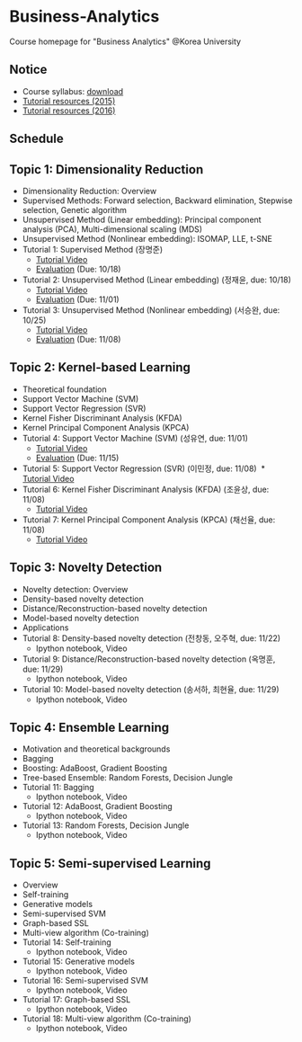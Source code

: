 # Business-Analytics
Course homepage for "Business Analytics" @Korea University

## Notice
* Course syllabus: [download](https://www.dropbox.com/s/69lnkaoc19nemft/2017_2_Business%20Analytics.pdf?dl=0)
* [Tutorial resources (2015)](https://drive.google.com/open?id=0B0tdfxikEBvtS2hpY3NtMFBfanM)
* [Tutorial resources (2016)](https://drive.google.com/open?id=0B0tdfxikEBvtVnpOdXNKQUd2S2M)

## Schedule
## Topic 1: Dimensionality Reduction
* Dimensionality Reduction: Overview
* Supervised Methods: Forward selection, Backward elimination, Stepwise selection, Genetic algorithm
* Unsupervised Method (Linear embedding): Principal component analysis (PCA), Multi-dimensional scaling (MDS)
* Unsupervised Method (Nonlinear embedding): ISOMAP, LLE, t-SNE
* Tutorial 1: Supervised Method (장명준)
  * [Tutorial Video](https://www.youtube.com/watch?v=RxoX21j6iV0&list=PLetSlH8YjIfXHbqJmguPdw1H7BmZPy6SS)
  * [Evaluation](https://goo.gl/forms/6HU0F79SKJxMXdrZ2) (Due: 10/18)
* Tutorial 2: Unsupervised Method (Linear embedding) (정재윤, due: 10/18)
  * [Tutorial Video](https://www.youtube.com/watch?v=GSdkR53qXpw&list=PLetSlH8YjIfXHbqJmguPdw1H7BmZPy6SS&index=2)
  * [Evaluation](https://goo.gl/forms/bzJkSfNTT9sZoEkj1) (Due: 11/01)
* Tutorial 3: Unsupervised Method (Nonlinear embedding) (서승완, due: 10/25)
  * [Tutorial Video](https://www.youtube.com/watch?v=iPCZD9Uh5ps&index=2&list=PLetSlH8YjIfXHbqJmguPdw1H7BmZPy6SS)
  * [Evaluation](https://goo.gl/forms/zl39gkY7UIpNKFzI2) (Due: 11/08)
  
## Topic 2: Kernel-based Learning
* Theoretical foundation
* Support Vector Machine (SVM)
* Support Vector Regression (SVR)
* Kernel Fisher Discriminant Analysis (KFDA)
* Kernel Principal Component Analysis (KPCA)
* Tutorial 4: Support Vector Machine (SVM) (성유연, due: 11/01)
  * [Tutorial Video](https://www.youtube.com/watch?v=x8zXUnQ-Xak&list=PLetSlH8YjIfXHbqJmguPdw1H7BmZPy6SS&index=4)
  * [Evaluation](https://docs.google.com/forms/d/1_nUApELCz_QVO7kRA7mQAZqKTpDtEP0saOXw8O5woiM/edit) (Due: 11/15)
* Tutorial 5: Support Vector Regression (SVR) (이민정, due: 11/08)
  * [Tutorial Video](https://www.youtube.com/watch?v=zlv2s_mKdb4&index=5&list=PLetSlH8YjIfXHbqJmguPdw1H7BmZPy6SS)
* Tutorial 6: Kernel Fisher Discriminant Analysis (KFDA) (조윤상, due: 11/08)
  * [Tutorial Video](https://www.youtube.com/watch?v=xYZzVCi_uSc&list=PLetSlH8YjIfXHbqJmguPdw1H7BmZPy6SS&index=6)
* Tutorial 7: Kernel Principal Component Analysis (KPCA) (채선율, due: 11/08)
  * [Tutorial Video](https://www.youtube.com/watch?v=A30AFijdj4E&list=PLetSlH8YjIfXHbqJmguPdw1H7BmZPy6SS&index=7)
  
## Topic 3: Novelty Detection
* Novelty detection: Overview
* Density-based novelty detection
* Distance/Reconstruction-based novelty detection
* Model-based novelty detection
* Applications
* Tutorial 8: Density-based novelty detection (전창동, 오주혁, due: 11/22)
  * Ipython notebook, Video
* Tutorial 9: Distance/Reconstruction-based novelty detection (옥명훈, due: 11/29)
  * Ipython notebook, Video
* Tutorial 10: Model-based novelty detection (송서하, 최현율, due: 11/29)
  * Ipython notebook, Video
  
## Topic 4: Ensemble Learning
* Motivation and theoretical backgrounds
* Bagging
* Boosting: AdaBoost, Gradient Boosting
* Tree-based Ensemble: Random Forests, Decision Jungle
* Tutorial 11: Bagging
  * Ipython notebook, Video
* Tutorial 12: AdaBoost, Gradient Boosting
  * Ipython notebook, Video
* Tutorial 13: Random Forests, Decision Jungle
  * Ipython notebook, Video

## Topic 5: Semi-supervised Learning
* Overview
* Self-training
* Generative models
* Semi-supervised SVM
* Graph-based SSL
* Multi-view algorithm (Co-training)
* Tutorial 14: Self-training
  * Ipython notebook, Video
* Tutorial 15: Generative models
  * Ipython notebook, Video
* Tutorial 16: Semi-supervised SVM
  * Ipython notebook, Video
* Tutorial 17: Graph-based SSL
  * Ipython notebook, Video
* Tutorial 18: Multi-view algorithm (Co-training)
  * Ipython notebook, Video
